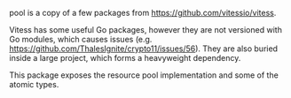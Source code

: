 pool is a copy of a few packages from https://github.com/vitessio/vitess.

Vitess has some useful Go packages, however they are not versioned with Go modules,
which causes issues (e.g. https://github.com/ThalesIgnite/crypto11/issues/56). They
are also buried inside a large project, which forms a heavyweight dependency.

This package exposes the resource pool implementation and some of the atomic types.
